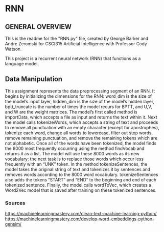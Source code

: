 # RNN

## GENERAL OVERVIEW 

This is the readme for the "RNN.py" file, created by George Barker and Andre Zeromski for CSCI315 Artificial Intelligence with Professor Cody Watson. 

This project is a recurrent neural network (RNN) that functions as a language model.

## Data Manipulation

This assignment represents the data preprocessing segment of an RNN. It begins by initializing the dimensions for the RNN: word_dim is the size of the model’s input layer, hidden_dim is the size of the model’s hidden layer, bptt_truncate is the number of times the model recurs for BPTT, and U,V, and W are the weight matrices. The model’s first called method is importData, which accepts a file as input and returns the text within it. Next the model calls tokenizeWords, which accepts a string of text and proceeds to remove all punctuation with an empty character (except for apostrophes), tokenize each word, change all words to lowercase, filter out stop words, remove remaining punctuation, and remove the remaining tokens which are not alphabetic. Once all of the words have been tokenized, the model finds the 8000 most frequently occurring using the method findVocab and returns it as a list. The model will use these 8000 words as its new vocabulary; the next task is to replace those words which occur less frequently with an “UNK” token. In the method tokenizeSentences, the model takes the original string of text and tokenizes it by sentences and removes words according to the 8000 word vocabulary. tokenizeSentences also adds the tokens “START” and “END” to the beginning and end of each tokenized sentence. Finally, the model calls wordToVec, which creates a Word2Vec model that is saved after training on these tokenized sentences.

### Sources
https://machinelearningmastery.com/clean-text-machine-learning-python/ <br /> 
https://machinelearningmastery.com/develop-word-embeddings-python-gensim/ <br /> 